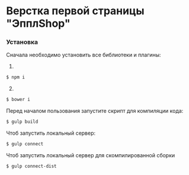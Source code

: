# Верстка первой страницы "ЭпплShop"

### Установка
Сначала необходимо установить все библиотеки и плагины:

1.
```sh
$ npm i
```
2.
```sh
$ bower i
```
Перед началом пользования запустите скрипт для компиляции кода:
```sh
$ gulp build
```
Чтоб запустить локальный сервер: 
```sh
$ gulp connect
```
Чтоб запустить локальный сервер для скомпилированной сборки
```sh
$ gulp connect-dist
```

